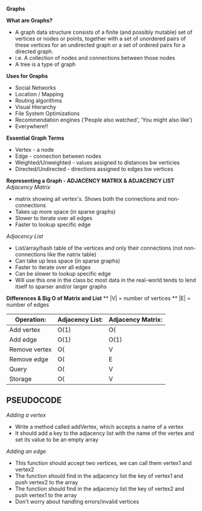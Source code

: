 **Graphs**

**What are Graphs?**
- A graph data structure consists of a finite (and possibly mutable) set of vertices or nodes or points, together with a set of unordered pairs of these vertices for an undirected graph or a set of ordered pairs for a directed graph.
- i.e. A collection of nodes and connections between those nodes
- A tree is a type of graph

**Uses for Graphs**
- Social Networks
- Location / Mapping
- Routing algorithms
- Visual Hierarchy
- File System Optimizations
- Recommendation engines ('People also watched', 'You might also like')
- Everywhere!!

**Essential Graph Terms**
- Vertex - a node
- Edge - connection between nodes
- Weighted/Unweighted - values assigned to distances bw verticies
- Directed/Undirected - directions assigned to edges bw vertices

**Representing a Graph - ADJACENCY MATRIX & ADJACENCY LIST**
*Adjacency Matrix*
- matrix showing all vertex's. Shows both the connections and non-connections
- Takes up more space (in sparse graphs)
- Slower to iterate over all edges
- Faster to lookup specific edge

*Adjacency List*
- List/array/hash table of the vertices and only their connections (not non-connections like the natrix table)
- Can take up less space (in sparse graphs)
- Faster to iterate over all edges
- Can be slower to lookup specific edge 
- Will use this one in the class bc most data in the real-world tends to lend itself to sparser and/or larger graphs

**Differences & Big O of Matrix and List**
** |V| = number of vertices
** |E| = number of edges

| Operation:       | Adjacency List:   | Adjacency Matrix:   |
| ---------------- | ----------------- | ------------------- |
|  Add vertex      | O(1)              | O(|V^2|)            |
|  Add edge        | O(1)              | O(1)                |
|  Remove vertex   | O(|V| + |E|)      | O(|V^2|)            |
|  Remove edge     | O(|E|)            | O(1)                |
|  Query           | O(|V| + |E|)      | O(1)                |
|  Storage         | O(|V| + |E|)      | O(|V^2|)            |



**PSEUDOCODE**
- 
*Adding a vertex*
- Write a method called addVertex, which accepts a name of a vertex
- It should add a key to the adjacency list with the name of the vertex and set its value to be an empty array

*Adding an edge*
- This function should accept two vertices, we can call them vertex1 and vertex2
- The function should find in the adjacency list the key of vertex1 and push vertex2 to the array
- The function should find in the adjacency list the key of vertex2 and push vertex1 to the array
- Don't worry about handling errors/invalid vertices

